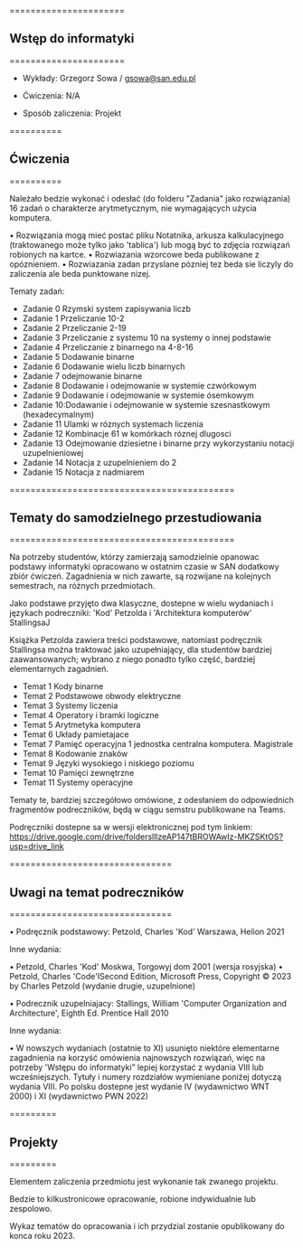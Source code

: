 ======================
## Wstęp do informatyki  
======================

- Wykłady: Grzegorz Sowa / gsowa@san.edu.pl
- Ćwiczenia: N/A

- Sposób zaliczenia: Projekt 


==========
## Ćwiczenia
==========

Należało bedzie wykonać i odesłać (do folderu "Zadania" jako rozwiązania) 16 zadań o charakterze arytmetycznym, nie wymagających użycia komputera.

• Rozwiązania mogą mieć postać pliku Notatnika, arkusza kalkulacyjnego (traktowanego może tylko jako 'tablica') lub mogą być to zdjęcia rozwiązań robionych na kartce.
• Rozwiazania wzorcowe beda publikowane z opóznieniem.
• Rozwiazania zadan przyslane pózniej tez beda sie liczyly do zaliczenia ale beda punktowane nizej.

Tematy zadań:
 - Zadanie 0 Rzymski system zapisywania liczb
 - Zadanie 1 Przeliczanie 10-2
 - Zadanie 2 Przeliczanie 2-19
 - Zadanie 3 Przeliczanie z systemu 10 na systemy o innej podstawie
 - Zadanie 4 Przeliczanie z binarnego na 4-8-16
 - Zadanie 5 Dodawanie binarne
 - Zadanie 6 Dodawanie wielu liczb binarnych
 - Zadanie 7 odejmowanie binarne
 - Zadanie 8 Dodawanie i odejmowanie w systemie czwórkowym
 - Zadanie 9 Dodawanie i odejmowanie w systemie ósemkowym
 - Zadanie 10:Dodawanie i odejmowanie w systemie szesnastkowym (hexadecymalnym)
 - Zadanie 11 Ulamki w róznych systemach liczenia
 - Zadanie 12 Kombinacje 61 w komórkach róznej dlugosci
 - Zadanie 13 Odejmowanie dziesietne i binarne przy wykorzystaniu notacji uzupelnieniowej
 - Zadanie 14 Notacja z uzupelnieniem do 2
 - Zadanie 15 Notacja z nadmiarem   

===========================================
## Tematy do samodzielnego przestudiowania
===========================================

Na potrzeby studentów, którzy zamierzają samodzielnie opanowac podstawy informatyki opracowano w ostatnim czasie w SAN dodatkowy zbiór ćwiczeń.
Zagadnienia w nich zawarte, są rozwijane na kolejnych semestrach, na różnych przedmiotach.

Jako podstawe przyjęto dwa klasyczne, dostepne w wielu wydaniach i językach podreczniki: 'Kod' Petzolda i 'Architektura komputerów' StallingsaJ

Książka Petzolda zawiera treści podstawowe, natomiast podręcznik Stallingsa można traktować jako uzupełniający, dla studentów bardziej
zaawansowanych; wybrano z niego ponadto tylko część, bardziej elementarnych zagadnień.

 - Temat 1 Kody binarne
 - Temat 2 Podstawowe obwody elektryczne
 - Temat 3 Systemy liczenia
 - Temat 4 Operatory i bramki logiczne
 - Temat 5 Arytmetyka komputera
 - Temat 6 Układy pamietajace
 - Temat 7 Pamięć operacyjna 1 jednostka centralna komputera. Magistrale
 - Temat 8 Kodowanie znaków
 - Temat 9 Języki wysokiego i niskiego poziomu
 - Temat 10 Pamięci zewnętrzne
 - Temat 11 Systemy operacyjne

Tematy te, bardziej szczegółowo omówione, z odesłaniem do odpowiednich fragmentów podreczników, będą w ciągu semstru publikowane na Teams.

Podręczniki dostepne sa w wersji elektronicznej pod tym linkiem:
https://drive.google.com/drive/folderslllzeAP147tBROWAwIz-MKZSKtOS?usp=drive_link   

===============================
## Uwagi na temat podreczników
===============================

• Podręcznik podstawowy: Petzold, Charles 'Kod' Warszawa, Helion 2021

Inne wydania:

• Petzold, Charles 'Kod' Moskwa, Torgowyj dom 2001 (wersja rosyjska)
• Petzold, Charles 'Code'ISecond Edition, Microsoft Press, Copyright © 2023 by Charles Petzold (wydanie drugie, uzupelnione)

• Podrecznik uzupelniajacy: Stallings, William 'Computer Organization and Architecture', Eighth Ed. Prentice Hall 2010

Inne wydania:

• W nowszych wydaniach (ostatnie to XI) usunięto niektóre elementarne zagadnienia na korzyść omówienia najnowszych rozwiązań, więc na potrzeby
'Wstępu do informatyki” lepiej korzystać z wydania VIII lub wcześniejszych. Tytuły i numery rozdziałów wymieniane poniżej dotyczą wydania VIII. Po polsku dostepne jest wydanie IV (wydawnictwo WNT 2000) i XI (wydawnictwo PWN 2022)   

=========
## Projekty
=========

Elementem zaliczenia przedmiotu jest wykonanie tak zwanego projektu. 

Bedzie to kilkustronicowe opracowanie, robione indywidualnie lub zespolowo.

Wykaz tematów do opracowania i ich przydzial zostanie opublikowany do konca roku 2023.   
